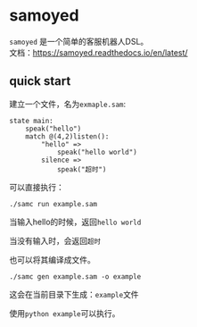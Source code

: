 # samoyed
`samoyed` 是一个简单的客服机器人DSL。  
文档：https://samoyed.readthedocs.io/en/latest/
## quick start

建立一个文件，名为`exmaple.sam`:

```
state main:
    speak("hello")
	match @(4,2)listen():
		"hello" =>
			speak("hello world")
		silence =>
			speak("超时")

```

可以直接执行：

```
./samc run example.sam 
```

当输入hello的时候，返回`hello world`

当没有输入时，会返回`超时`



也可以将其编译成文件。

```
./samc gen example.sam -o example
```

这会在当前目录下生成：`example`文件

使用`python example`可以执行。



